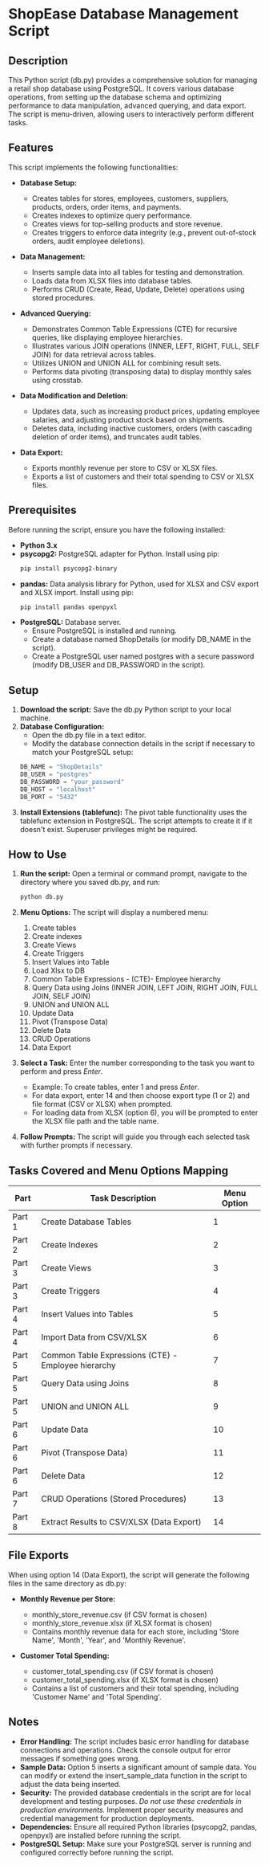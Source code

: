 # ShopEase Database Management Script

## Description

This Python script (db.py) provides a comprehensive solution for managing a retail shop database using PostgreSQL. It covers various database operations, from setting up the database schema and optimizing performance to data manipulation, advanced querying, and data export. The script is menu-driven, allowing users to interactively perform different tasks.

## Features

This script implements the following functionalities:

*   **Database Setup:**
    *   Creates tables for stores, employees, customers, suppliers, products, orders, order items, and payments.
    *   Creates indexes to optimize query performance.
    *   Creates views for top-selling products and store revenue.
    *   Creates triggers to enforce data integrity (e.g., prevent out-of-stock orders, audit employee deletions).

*   **Data Management:**
    *   Inserts sample data into all tables for testing and demonstration.
    *   Loads data from XLSX files into database tables.
    *   Performs CRUD (Create, Read, Update, Delete) operations using stored procedures.

*   **Advanced Querying:**
    *   Demonstrates Common Table Expressions (CTE) for recursive queries, like displaying employee hierarchies.
    *   Illustrates various JOIN operations (INNER, LEFT, RIGHT, FULL, SELF JOIN) for data retrieval across tables.
    *   Utilizes UNION and UNION ALL for combining result sets.
    *   Performs data pivoting (transposing data) to display monthly sales using crosstab.

*   **Data Modification and Deletion:**
    *   Updates data, such as increasing product prices, updating employee salaries, and adjusting product stock based on shipments.
    *   Deletes data, including inactive customers, orders (with cascading deletion of order items), and truncates audit tables.

*   **Data Export:**
    *   Exports monthly revenue per store to CSV or XLSX files.
    *   Exports a list of customers and their total spending to CSV or XLSX files.

## Prerequisites

Before running the script, ensure you have the following installed:

*   **Python 3.x**
*   **psycopg2:** PostgreSQL adapter for Python. Install using pip:
    ```bash
    pip install psycopg2-binary
    ```
*   **pandas:** Data analysis library for Python, used for XLSX and CSV export and XLSX import. Install using pip:
    ```bash
    pip install pandas openpyxl
    ```
*   **PostgreSQL:** Database server.
    *   Ensure PostgreSQL is installed and running.
    *   Create a database named ShopDetails (or modify DB_NAME in the script).
    *   Create a PostgreSQL user named postgres with a secure password (modify DB_USER and DB_PASSWORD in the script).

## Setup

1.  **Download the script:** Save the db.py Python script to your local machine.
2.  **Database Configuration:**
    *   Open the db.py file in a text editor.
    *   Modify the database connection details in the script if necessary to match your PostgreSQL setup:
    ```python
    DB_NAME = "ShopDetails"
    DB_USER = "postgres"
    DB_PASSWORD = "your_password"
    DB_HOST = "localhost"
    DB_PORT = "5432"
    ```
3.  **Install Extensions (tablefunc):** The pivot table functionality uses the tablefunc extension in PostgreSQL. The script attempts to create it if it doesn't exist. Superuser privileges might be required.

## How to Use

1.  **Run the script:** Open a terminal or command prompt, navigate to the directory where you saved db.py, and run:
    ```bash
    python db.py
    ```

2.  **Menu Options:** The script will display a numbered menu:
    
    1. Create tables
    2. Create indexes
    3. Create Views
    4. Create Triggers
    5. Insert Values into Table
    6. Load Xlsx to DB
    7. Common Table Expressions - (CTE)- Employee hierarchy
    8. Query Data using Joins (INNER JOIN, LEFT JOIN, RIGHT JOIN, FULL JOIN, SELF JOIN)
    9. UNION and UNION ALL
    10. Update Data
    11. Pivot (Transpose Data)
    12. Delete Data
    13. CRUD Operations
    14. Data Export

3.  **Select a Task:** Enter the number corresponding to the task you want to perform and press *Enter*.

    *   Example: To create tables, enter 1 and press *Enter*.
    *   For data export, enter 14 and then choose export type (1 or 2) and file format (CSV or XLSX) when prompted.
    *   For loading data from XLSX (option 6), you will be prompted to enter the XLSX file path and the table name.

4.  **Follow Prompts:** The script will guide you through each selected task with further prompts if necessary.

## Tasks Covered and Menu Options Mapping

| Part | Task Description                                       | Menu Option |
|------|-------------------------------------------------|-------------|
| Part 1 | Create Database Tables                            | 1           |
| Part 2 | Create Indexes                                   | 2           |
| Part 3 | Create Views                                    | 3           |
| Part 3 | Create Triggers                                 | 4           |
| Part 4 | Insert Values into Tables                      | 5           |
| Part 4 | Import Data from CSV/XLSX                      | 6           |
| Part 5 | Common Table Expressions (CTE) - Employee hierarchy | 7           |
| Part 5 | Query Data using Joins                         | 8           |
| Part 5 | UNION and UNION ALL                            | 9           |
| Part 6 | Update Data                                    | 10          |
| Part 6 | Pivot (Transpose Data)                         | 11          |
| Part 6 | Delete Data                                    | 12          |
| Part 7 | CRUD Operations (Stored Procedures)            | 13          |
| Part 8 | Extract Results to CSV/XLSX (Data Export)      | 14          |

## File Exports

When using option 14 (Data Export), the script will generate the following files in the same directory as db.py:

*   **Monthly Revenue per Store:**
    *   monthly_store_revenue.csv (if CSV format is chosen)
    *   monthly_store_revenue.xlsx (if XLSX format is chosen)
    *   Contains monthly revenue data for each store, including 'Store Name', 'Month', 'Year', and 'Monthly Revenue'.

*   **Customer Total Spending:**
    *   customer_total_spending.csv (if CSV format is chosen)
    *   customer_total_spending.xlsx (if XLSX format is chosen)
    *   Contains a list of customers and their total spending, including 'Customer Name' and 'Total Spending'.

## Notes

*   **Error Handling:** The script includes basic error handling for database connections and operations. Check the console output for error messages if something goes wrong.
*   **Sample Data:** Option 5 inserts a significant amount of sample data. You can modify or extend the insert_sample_data function in the script to adjust the data being inserted.
*   **Security:** The provided database credentials in the script are for local development and testing purposes. *Do not use these credentials in production environments.* Implement proper security measures and credential management for production deployments.
*   **Dependencies:** Ensure all required Python libraries (psycopg2, pandas, openpyxl) are installed before running the script.
*   **PostgreSQL Setup:** Make sure your PostgreSQL server is running and configured correctly before running the script.


